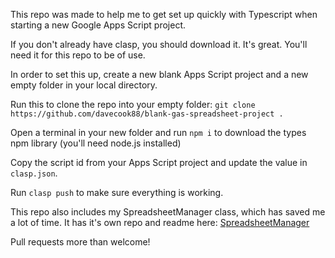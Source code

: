 This repo was made to help me to get set up quickly with Typescript when starting a new Google Apps Script project.

If you don't already have clasp, you should download it. It's great. You'll need it for this repo to be of use.

In order to set this up, create a new blank Apps Script project and a new empty folder in your local directory.

Run this to clone the repo into your empty folder: `git clone https://github.com/davecook88/blank-gas-spreadsheet-project .`

Open a terminal in your new folder and run `npm i` to download the types npm library (you'll need node.js installed)

Copy the script id from your Apps Script project and update the value in `clasp.json`.

Run `clasp push` to make sure everything is working.

This repo also includes my SpreadsheetManager class, which has saved me a lot of time. It has it's own repo and readme here: [SpreadsheetManager](https://github.com/davecook88/SpreadsheetManager)

Pull requests more than welcome!
